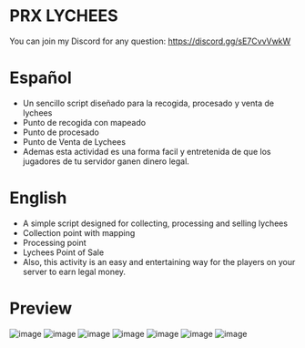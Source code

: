 # PRX LYCHEES

You can join my Discord for any question: https://discord.gg/sE7CvvVwkW

# Español

- Un sencillo script diseñado para la recogida, procesado y venta de lychees
- Punto de recogida con mapeado
- Punto de procesado
- Punto de Venta de Lychees
- Ademas esta actividad es una forma facil y entretenida de que los jugadores de tu servidor ganen dinero legal.


# English


- A simple script designed for collecting, processing and selling lychees
- Collection point with mapping
- Processing point
- Lychees Point of Sale
- Also, this activity is an easy and entertaining way for the players on your server to earn legal money.

# Preview

![image](https://user-images.githubusercontent.com/74063070/113407996-bf6b3980-93ae-11eb-9848-99612e7566da.png)
![image](https://user-images.githubusercontent.com/74063070/113408000-c2fec080-93ae-11eb-8fc7-55e59556f15b.png)
![image](https://user-images.githubusercontent.com/74063070/113408006-c5f9b100-93ae-11eb-98bf-df247df59849.png)
![image](https://user-images.githubusercontent.com/74063070/113408011-c85c0b00-93ae-11eb-9c09-e5913555f5fe.png)
![image](https://user-images.githubusercontent.com/74063070/113408014-cabe6500-93ae-11eb-9f3e-386332ef094f.png)
![image](https://user-images.githubusercontent.com/74063070/113408017-cd20bf00-93ae-11eb-9937-54a3433da295.png)
![image](https://user-images.githubusercontent.com/74063070/113408018-ceea8280-93ae-11eb-83df-e394426d1105.png)
